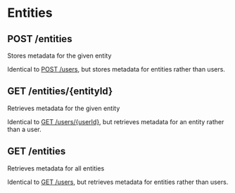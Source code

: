 # Entities

## POST /entities
Stores metadata for the given entity

Identical to [POST /users](/api/users#post-users), but stores metadata for entities rather than users.

## GET /entities/{entityId}
Retrieves metadata for the given entity

Identical to [GET /users/{userId}](/api/users#get-usersuserid), but retrieves metadata for an entity rather than a user.

## GET /entities
Retrieves metadata for all entities

Identical to [GET /users](/api/users#get-users), but retrieves metadata for entities rather than users.
